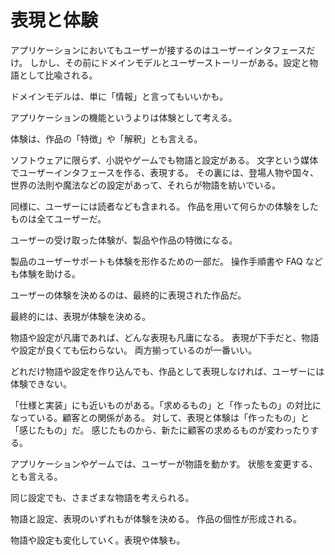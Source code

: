 # 表現と体験

アプリケーションにおいてもユーザーが接するのはユーザーインタフェースだけ。
しかし、その前にドメインモデルとユーザーストーリーがある。設定と物語として比喩される。

ドメインモデルは、単に「情報」と言ってもいいかも。

アプリケーションの機能というよりは体験として考える。

体験は、作品の「特徴」や「解釈」とも言える。

ソフトウェアに限らず、小説やゲームでも物語と設定がある。
文字という媒体でユーザーインタフェースを作る、表現する。
その裏には、登場人物や国々、世界の法則や魔法などの設定があって、それらが物語を紡いでいる。

同様に、ユーザーには読者なども含まれる。
作品を用いて何らかの体験をしたものは全てユーザーだ。

ユーザーの受け取った体験が、製品や作品の特徴になる。

製品のユーザーサポートも体験を形作るための一部だ。
操作手順書や FAQ なども体験を助ける。

ユーザーの体験を決めるのは、最終的に表現された作品だ。

最終的には、表現が体験を決める。

物語や設定が凡庸であれば、どんな表現も凡庸になる。
表現が下手だと、物語や設定が良くても伝わらない。
両方揃っているのが一番いい。

どれだけ物語や設定を作り込んでも、作品として表現しなければ、ユーザーには体験できない。

「仕様と実装」にも近いものがある。「求めるもの」と「作ったもの」の対比になっている。顧客との関係がある。
対して、表現と体験は「作ったもの」と「感じたもの」だ。
感じたものから、新たに顧客の求めるものが変わったりする。

アプリケーションやゲームでは、ユーザーが物語を動かす。
状態を変更する、とも言える。

同じ設定でも、さまざまな物語を考えられる。

物語と設定、表現のいずれもが体験を決める。
作品の個性が形成される。

物語や設定も変化していく。表現や体験も。

